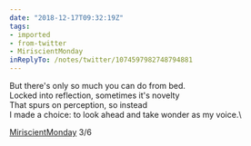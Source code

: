 ```yaml
---
date: "2018-12-17T09:32:19Z"
tags:
- imported
- from-twitter
- MiriscientMonday
inReplyTo: /notes/twitter/1074597982748794881
---
```

But there's only so much you can do from bed.\
Locked into reflection, sometimes it's novelty\
That spurs on perception, so instead\
I made a choice: to look ahead and take wonder as my voice.\

[MiriscientMonday](/tags/miriscientmonday) 3/6

